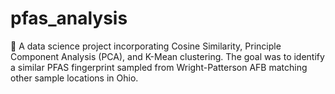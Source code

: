 # pfas_analysis
🧪 A data science project incorporating Cosine Similarity, Principle Component Analysis (PCA), and K-Mean clustering. The goal was to identify a similar PFAS fingerprint sampled from Wright-Patterson AFB matching other sample locations in Ohio.
